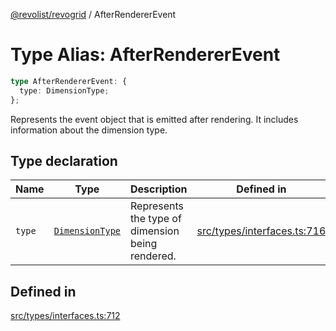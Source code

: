 [@revolist/revogrid](README.md) / AfterRendererEvent

# Type Alias: AfterRendererEvent

```ts
type AfterRendererEvent: {
  type: DimensionType;
};
```

Represents the event object that is emitted after rendering.
It includes information about the dimension type.

## Type declaration

| Name | Type | Description | Defined in |
| ------ | ------ | ------ | ------ |
| `type` | [`DimensionType`](TypeAlias.DimensionType.md) | Represents the type of dimension being rendered. | [src/types/interfaces.ts:716](https://github.com/revolist/revogrid/blob/25ca3c23eae2ed21be1e6ef1fe2d086a3aef0cb1/src/types/interfaces.ts#L716) |

## Defined in

[src/types/interfaces.ts:712](https://github.com/revolist/revogrid/blob/25ca3c23eae2ed21be1e6ef1fe2d086a3aef0cb1/src/types/interfaces.ts#L712)
